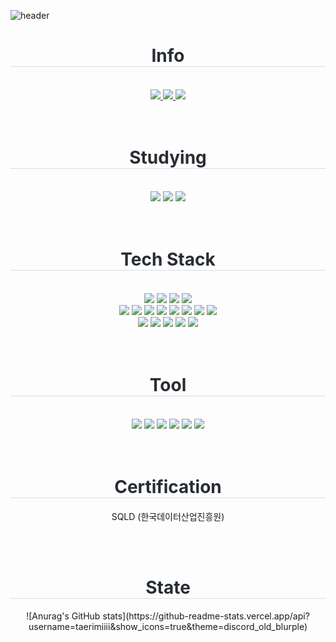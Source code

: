 
<!-- Header -->
![header](https://capsule-render.vercel.app/api?type=venom&color=gradient&height=300&section=header&text=I%20can%20do%20it!&textColor=FFD700)


<div>
  <!--Body-->
  <div style="text-align: left;">
    <div align= "center">
      <h1 style="border-bottom: 1px solid #d8dee4; color: #282d33;">Info</h1> <br>
        <a href=https://hyper-noise-b36.notion.site/Kim-Taerim-281c2d48bf0080bfa8f5cad37517fbfd?pvs=74>
          <img src="https://img.shields.io/badge/Notion-000000?style=for-the-badge&logo=Notion&logoColor=white&link=https://hyper-noise-b36.notion.site/Kim-Taerim-281c2d48bf0080bfa8f5cad37517fbfd?pvs=74">
        </a>
        <a href=mailto:shipton0201@gmail.com>
          <img src="https://img.shields.io/badge/Gmail-EA4335?style=for-the-badge&logo=Gmail&logoColor=white&link=mailto:shipton0201@gmail.com">
        </a>
        <a href=https://taerimii.tistory.com/>
          <img src="https://img.shields.io/badge/Tistory-000000?style=for-the-badge&logo=Tistory&logoColor=white&link=https://taerimii.tistory.com/">
        </a>
    </div> 
    <br>
    <br>

  <div align= "center">
    <h1 style="border-bottom: 1px solid #d8dee4; color: #282d33;">Studying</h1> <br>
      <img src="https://img.shields.io/badge/springboot-6DB33F?style=flat-square&logo=springboot&logoColor=white"/>
      <img src="https://img.shields.io/badge/MySQL-4479A1?style=flat-square&logo=MySQL&logoColor=white"/>
      <img src="https://img.shields.io/badge/Swagger-85EA2D?style=flat-square&logo=swagger&logoColor=white"/>
  </div>
  <br>
  <br>

  <div align= "center">
    <h1 style="border-bottom: 1px solid #d8dee4; color: #282d33;">Tech Stack</h1> <br>
      <img src="https://img.shields.io/badge/Python-3776AB?style=flat-square&logo=Python&logoColor=white"/>
      <img src="https://img.shields.io/badge/PyPy-193440?style=flat-square&logo=PyPy&logoColor=white"/>
      <img src="https://img.shields.io/badge/C-A8B9CC?style=flat-square&logo=C&logoColor=white"/>
      <img src="https://img.shields.io/badge/OpenJDK-000000?style=flat-square&logo=openjdk&logoColor=white"/>
      <br>
      <img src="https://img.shields.io/badge/React-61DAFB?style=flat-square&logo=React&logoColor=white"/>
      <img src="https://img.shields.io/badge/React_Router-CA4245?style=flat-square&logo=reactrouter&logoColor=white"/>
      <img src="https://img.shields.io/badge/Expo-1C2024?style=flat-square&logo=Expo&logoColor=white"/>
      <img src="https://img.shields.io/badge/HTML5-E34F26?style=flat-square&logo=html5&logoColor=white"/>
      <img src="https://img.shields.io/badge/CSS-663399?style=flat-square&logo=CSS&logoColor=white"/>
      <img src="https://img.shields.io/badge/Tailwind_CSS-06B6D4?style=flat-square&logo=tailwindcss&logoColor=white"/>
      <img src="https://img.shields.io/badge/Javascript-F7DF1E?style=flat-square&logo=Javascript&logoColor=white"/>
      <img src="https://img.shields.io/badge/Typescript-3178C6?style=flat-square&logo=Typescript&logoColor=white"/>
      <br>
      <img src="https://img.shields.io/badge/Arduino-00878F?style=flat-square&logo=Arduino&logoColor=white"/>
      <img src="https://img.shields.io/badge/PyTorch-EE4C2C?style=flat-square&logo=PyTorch&logoColor=white"/>
      <img src="https://img.shields.io/badge/NumPy-013243?style=flat-square&logo=NumPy&logoColor=white"/>
      <img src="https://img.shields.io/badge/Git-F05032?style=flat-square&logo=Git&logoColor=white"/>
      <img src="https://img.shields.io/badge/Firebase-DD2C00?style=flat-square&logo=Firebase&logoColor=white"/>
  </div>
  <br>
  <br>

  <div align= "center">
    <h1 style="border-bottom: 1px solid #d8dee4; color: #282d33;">Tool</h1> <br>
      <img src="https://img.shields.io/badge/Figma-F24E1E?style=flat-square&logo=Figma&logoColor=white"/>
      <img src="https://img.shields.io/badge/Notion-000000?style=flat-square&logo=Notion&logoColor=white"/>
      <img src="https://img.shields.io/badge/Anaconda-44A833?style=flat-square&logo=Anaconda&logoColor=white"/>
      <img src="https://img.shields.io/badge/Jupyter-F37626?style=flat-square&logo=Jupyter&logoColor=white"/>
      <img src="https://img.shields.io/badge/Intellijidea-000000?style=flat-square&logo=Intellijidea&logoColor=white"/>
      <img src="https://img.shields.io/badge/pnpm-F69220?style=flat-square&logo=pnpm&logoColor=white"/>
  </div>
  <br>
  <br>

  <div align= "center">
    <h1 style="border-bottom: 1px solid #d8dee4; color: #282d33;">Certification</h1>
      <p></p>SQLD (한국데이터산업진흥원)</p>
  </div>
  <br>
  <br>

  <div align= "center">
    <h1 style="border-bottom: 1px solid #d8dee4; color: #282d33;">State</h1>  
    ![Anurag's GitHub stats](https://github-readme-stats.vercel.app/api?username=taerimiiii&show_icons=true&theme=discord_old_blurple)
  </div>
  <br>

<!--
**taerimiiii/taerimiiii** is a ✨ _special_ ✨ repository because its `README.md` (this file) appears on your GitHub profile.

Here are some ideas to get you started:

- 🔭 I’m currently working on ...
- 🌱 I’m currently learning ...
- 👯 I’m looking to collaborate on ...
- 🤔 I’m looking for help with ...
- 💬 Ask me about ...
- 📫 How to reach me: ...
- 😄 Pronouns: ...
- ⚡ Fun fact: ...
-->

